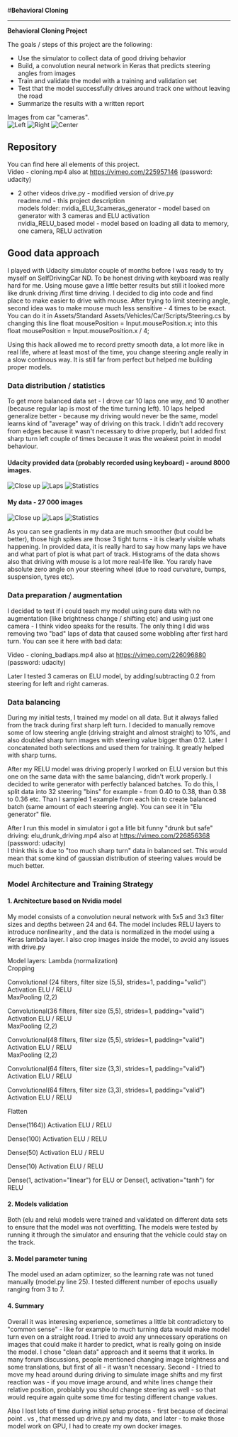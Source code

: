 #**Behavioral Cloning** 

---

**Behavioral Cloning Project**

The goals / steps of this project are the following:
* Use the simulator to collect data of good driving behavior
* Build, a convolution neural network in Keras that predicts steering angles from images
* Train and validate the model with a training and validation set
* Test that the model successfully drives around track one without leaving the road
* Summarize the results with a written report


[//]: # (Image References)
Images from car "cameras".  
![Left](images/left_2017_07_16_05_34_03_367.jpg)
![Right](images/right_2017_07_16_05_34_03_367.jpg)
![Center](images/center_2017_07_16_05_34_03_367.jpg)

## Repository
You can find here all elements of this project.   
Video - cloning.mp4 also at https://vimeo.com/225957146 (password: udacity)   
+ 2 other videos
drive.py - modified version of drive.py   
readme.md - this project description  
models folder:
        nvidia_ELU_3cameras_generator - model based on generator with 3 cameras and ELU activation  
        nvidia_RELU_based model  - model based on loading all data to memory, one camera, RELU activation  


## Good data approach 
I played with Udacity simulator couple of months before I was ready to try myself on SelfDrivingCar ND. To be honest driving with keyboard was really hard for me. Using mouse gave a little better results but still it looked more like drunk driving /first time driving. I decided to dig into code and find place to make easier to drive with mouse. After trying to limit steering angle, second idea was to make mouse much less sensitive - 4 times to be exact.   
You can do it in Assets/Standard Assets/Vehicles/Car/Scripts/Steering.cs by changing this line float mousePosition = Input.mousePosition.x; into this float mousePosition = Input.mousePosition.x / 4;

Using this hack allowed me to record pretty smooth data, a lot more like in real life, where at least most of the time, you change steering angle really in a slow continous way. It is still far from perfect but helped me building proper models.

### Data distribution / statistics 
To get more balanced data set - I drove car 10 laps one way, and 10 another (because regular lap is most of the time turning left). 10 laps helped generalize better - because my driving would never be the same, model learns kind of "average" way of driving on this track. I didn't add recovery from edges because it wasn't necessary to drive properly, but I added first sharp turn left couple of times because it was the weakest point in model behaviour.

#### Udacity provided data (probably recorded using keyboard) - around 8000 images.
![Close up](images/close_up_udacity.png)
![Laps](images/laps_udacity.png)
![Statistics](images/stats_udacity.png)


#### My data - 27 000 images 
![Close up](images/close_up_my_data.png)
![Laps](images/laps_my_data.png)
![Statistics](images/stats_mydata.png)

As you can see gradients in my data are much smoother (but could be better), those high spikes are those 3 tight turns - it is clearly visible whats happening. In provided data, it is really hard to say how many laps we have and what part of plot is what part of track. 
Histograms of the data shows also that driving with mouse is a lot more real-life like. You rarely have absolute zero angle on your steering wheel (due to road curvature, bumps, suspension, tyres etc).


### Data preparation / augmentation
I decided to test if i could teach my model using pure data with no augmentation (like brightness change / shifting etc) and using just one camera - I think video speaks for the results. The only thing I did was removing two "bad" laps of data that caused some wobbling after first hard turn. 
You can see it here with bad data:

Video - cloning_badlaps.mp4 also at https://vimeo.com/226096880 (password: udacity)  

Later I tested 3 cameras on ELU model, by adding/subtracting 0.2 from steering for left and right cameras. 

### Data balancing
During my initial tests, I trained my model on all data. But it always falled from the track during first sharp left turn. I decided to manually remove some of low steering angle (driving straight and almost straight) to 10%, and also doubled sharp turn images with steering value bigger than 0.12. Later I concatenated both selections and used them for training. It greatly helped with sharp turns.  

After my RELU model was driving properly I worked on ELU version but this one on the same data with the same balancing, didn't work properly. 
I decided to write generator with perfectly balanced batches. To do this, I split data into 32 steering "bins" for example - from 0.40 to 0.38, than 0.38 to 0.36 etc. 
Than I sampled 1 example from each bin to create balanced batch (same amount of each steering angle). You can see it in "Elu generator" file.   

After I run this model in simulator i got a litle bit funny "drunk but safe" driving:
elu_drunk_driving.mp4 also at https://vimeo.com/226856368 (password: udacity)  
I think this is due to "too much sharp turn" data in balanced set. 
This would mean that some kind of gaussian distribution of steering values would be much better. 


### Model Architecture and Training Strategy

#### 1. Architecture based on Nvidia model

My model consists of a convolution neural network with 5x5 and 3x3 filter sizes and depths between 24 and 64. 
The model includes RELU layers to introduce nonlinearity , and the data is normalized in the model using a Keras lambda layer. 
I also crop images inside the model, to avoid any issues with drive.py

Model layers:
Lambda (normalization)  
Cropping  

Convolutional (24 filters, filter size (5,5), strides=1, padding="valid")  
Activation ELU / RELU  
MaxPooling (2,2)  

Convolutional(36 filters, filter size (5,5), strides=1, padding="valid")  
Activation ELU / RELU  
MaxPooling (2,2)  

        
Convolutional(48 filters,  filter size (5,5), strides=1, padding="valid")  
Activation ELU / RELU  
MaxPooling (2,2)  

    
Convolutional(64 filters,  filter size (3,3), strides=1, padding="valid")  
Activation ELU / RELU  

    
Convolutional(64 filters, filter size (3,3), strides=1, padding="valid")  
Activation ELU / RELU  
     
Flatten  

Dense(1164))
Activation ELU / RELU  

Dense(100)
Activation ELU / RELU  

Dense(50)
Activation ELU / RELU  

Dense(10)
Activation ELU / RELU  
    
Dense(1, activation="linear") for ELU or 
Dense(1, activation="tanh") for RELU

#### 2. Models validation

Both (elu and relu) models were trained and validated on different data sets to ensure that the model was not overfitting. 
The models were tested by running it through the simulator and ensuring that the vehicle could stay on the track.

#### 3. Model parameter tuning

The model used an adam optimizer, so the learning rate was not tuned manually (model.py line 25). 
I tested different number of epochs usually ranging from 3 to 7.


#### 4. Summary

Overall it was interesing experience, sometimes a little bit contradictory to "common sense" - like for example to much turning data would make model turn even on a straight road.
I tried to avoid any unnecessary operations on images that could make it harder to predict, what is really going on inside the model. I chose "clean data" approach and it seems that it works. 
In many forum discussions, people mentioned changing image brightness and some translations, but first of all - it wasn't necessary. 
Second - I tried to move my head around during driving to simulate image shifts and my first reaction was - if you move image around, and white lines change their relative position, problably
you should change steering as well - so that would require again quite some time for testing different change values.

Also I lost lots of time during initial setup process - first because of decimal point . vs , that messed up drive.py and my data, and later - to make those model work on GPU, I had to create
my own docker images.

